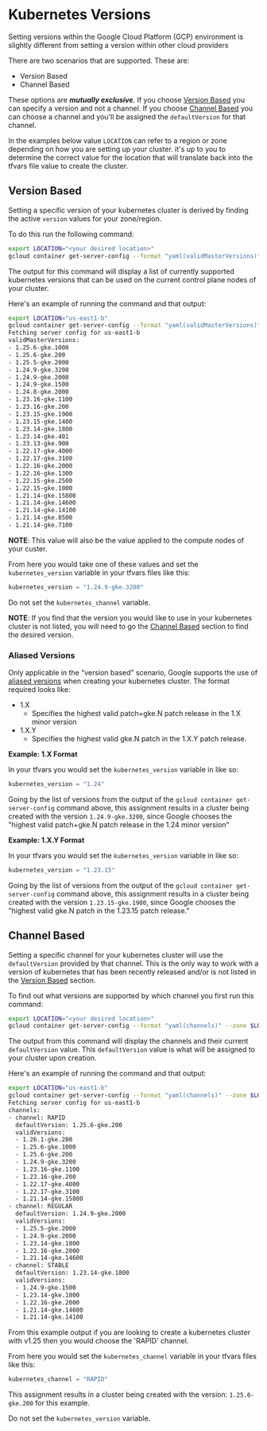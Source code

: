 # Kubernetes Versions

Setting versions within the Google Cloud Platform (GCP) environment is slightly different from setting a version within other cloud providers

There are two scenarios that are supported. These are:

- Version Based
- Channel Based

These options are ***mutually exclusive***. If you choose [Version Based](#version-based) you can specify a version and not a channel. If you choose [Channel Based](#channel-based) you can choose a channel and you'll be assigned the `defaultVersion` for that channel.

In the examples below value `LOCATION` can refer to a region or zone depending on how you are setting up your cluster. it's up to you to determine the correct value for the location that will translate back into the tfvars file value to create the cluster.

## Version Based

Setting a specific version of your kubernetes cluster is derived by finding the active `version` values for your zone/region.

To do this run the following command:

```bash
export LOCATION="<your desired location>"
gcloud container get-server-config --format "yaml(validMasterVersions)" --zone $LOCATION
```

The output for this command will display a list of currently supported kubernetes versions that can be used on the current control plane nodes of your cluster.

Here's an example of running the command and that output:

```bash
export LOCATION="us-east1-b"
gcloud container get-server-config --format "yaml(validMasterVersions)" --zone $LOCATION
Fetching server config for us-east1-b
validMasterVersions:
- 1.25.6-gke.1000
- 1.25.6-gke.200
- 1.25.5-gke.2000
- 1.24.9-gke.3200
- 1.24.9-gke.2000
- 1.24.9-gke.1500
- 1.24.8-gke.2000
- 1.23.16-gke.1100
- 1.23.16-gke.200
- 1.23.15-gke.1900
- 1.23.15-gke.1400
- 1.23.14-gke.1800
- 1.23.14-gke.401
- 1.23.13-gke.900
- 1.22.17-gke.4000
- 1.22.17-gke.3100
- 1.22.16-gke.2000
- 1.22.16-gke.1300
- 1.22.15-gke.2500
- 1.22.15-gke.1000
- 1.21.14-gke.15800
- 1.21.14-gke.14600
- 1.21.14-gke.14100
- 1.21.14-gke.8500
- 1.21.14-gke.7100
```

**NOTE**: This value will also be the value applied to the compute nodes of your custer.

From here you would take one of these values and set the `kubernetes_version` variable in your tfvars files like this:

```terraform
kubernetes_version = "1.24.9-gke.3200"
```

Do not set the `kubernetes_channel` variable.

**NOTE**: If you find that the version you would like to use in your kubernetes cluster is not listed, you will need to go the [Channel Based](#channel-based) section to find the desired version.

### Aliased Versions

Only applicable in the "version based" scenario, Google supports the use of [aliased versions](https://cloud.google.com/kubernetes-engine/versioning#specifying_cluster_version) when creating your kubernetes cluster. The format required looks like:

* 1.X
  * Specifies the highest valid patch+gke.N patch release in the 1.X minor version
* 1.X.Y
  * Specifies the highest valid gke.N patch in the 1.X.Y patch release.


**Example: 1.X Format**

In your tfvars you would set the `kubernetes_version` variable in like so:

```terraform
kubernetes_version = "1.24"
```

Going by the list of versions from the output of the `gcloud container get-server-config` command above, this assignment results in a cluster being created with the version `1.24.9-gke.3200`, since Google chooses the "highest valid patch+gke.N patch release in the 1.24 minor version"

**Example: 1.X.Y Format**

In your tfvars you would set the `kubernetes_version` variable in like so:

```terraform
kubernetes_version = "1.23.15"
```

Going by the list of versions from the output of the `gcloud container get-server-config` command above, this assignment results in a cluster being created with the version `1.23.15-gke.1900`, since Google chooses the "highest valid gke.N patch in the 1.23.15 patch release."


## Channel Based

Setting a specific channel for  your kubernetes cluster will use the `defaultVersion` provided by that channel. This is the only way to work with a version of kubernetes that has been recently released and/or is not listed in the [Version Based](#version-based) section.

To find out what versions are supported by which channel you first run this command:

```bash
export LOCATION="<your desired location>"
gcloud container get-server-config --format "yaml(channels)" --zone $LOCATION
```

The output from this command will display the channels and their current `defaultVersion` value. This `defaultVersion` value is what will be assigned to your cluster upon creation.

Here's an example of running the command and that output:

```bash
export LOCATION="us-east1-b"
gcloud container get-server-config --format "yaml(channels)" --zone $LOCATION
Fetching server config for us-east1-b
channels:
- channel: RAPID
  defaultVersion: 1.25.6-gke.200
  validVersions:
  - 1.26.1-gke.200
  - 1.25.6-gke.1000
  - 1.25.6-gke.200
  - 1.24.9-gke.3200
  - 1.23.16-gke.1100
  - 1.23.16-gke.200
  - 1.22.17-gke.4000
  - 1.22.17-gke.3100
  - 1.21.14-gke.15800
- channel: REGULAR
  defaultVersion: 1.24.9-gke.2000
  validVersions:
  - 1.25.5-gke.2000
  - 1.24.9-gke.2000
  - 1.23.14-gke.1800
  - 1.22.16-gke.2000
  - 1.21.14-gke.14600
- channel: STABLE
  defaultVersion: 1.23.14-gke.1800
  validVersions:
  - 1.24.9-gke.1500
  - 1.23.14-gke.1800
  - 1.22.16-gke.2000
  - 1.21.14-gke.14600
  - 1.21.14-gke.14100
```

From this example output if you are looking to create a kubernetes cluster with v1.25 then you would choose the 'RAPID' channel.

From here you would set the `kubernetes_channel` variable in your tfvars files like this:

```terraform
kubernetes_channel = "RAPID"
```

This assignment results in a cluster being created with the version: `1.25.6-gke.200` for this example.

Do not set the `kubernetes_version` variable.
